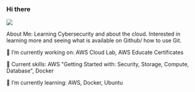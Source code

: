 ### Hi there 

<a href="https://www.linkedin.com/in/edgardo-vasquez1/"><img src="https://img.shields.io/badge/-LinkedIn-0072b1?&style=for-the-badge&logo=linkedin&logoColor=white" /></a>


About Me: Learning Cybersecurity and about the cloud. Interested in learning more and seeing what is available on Github/ how to use Git.


🌱 I’m currently working on: AWS Cloud Lab, AWS Educate Certificates

🌱 Current skills: AWS "Getting Started with: Security, Storage, Compute, Database", Docker

🌱 I’m currently learning: AWS, Docker, Ubuntu






<!--
**yeeyee0/yeeyee0** is a ✨ _special_ ✨ repository because its `README.md` (this file) appears on your GitHub profile.

🌱 I’m looking to collaborate on: n/a
🌱 Ask me about: n/a

🌱 How to reach me: n/a

🌱 I’m looking for help with: AWS
-->
